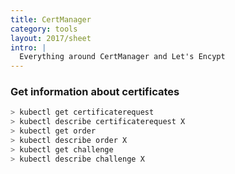 ```yaml
---
title: CertManager
category: tools
layout: 2017/sheet
intro: |
  Everything around CertManager and Let's Encypt
---
```


### Get information about certificates

```bash
> kubectl get certificaterequest
> kubectl describe certificaterequest X
> kubectl get order
> kubectl describe order X
> kubectl get challenge
> kubectl describe challenge X
```